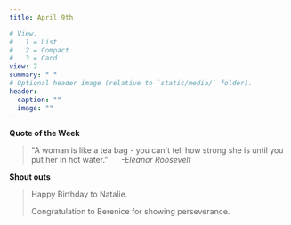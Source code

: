 ```yaml
---
title: April 9th

# View.
#   1 = List
#   2 = Compact
#   3 = Card
view: 2
summary: " "
# Optional header image (relative to `static/media/` folder).
header:
  caption: ""
  image: ""
---
```

__Quote of the Week__
>"A woman is like a tea bag - you can't tell how strong she is until you put her in hot water."
>&nbsp;&nbsp;&nbsp;&nbsp; *-Eleanor Roosevelt*
> 
__Shout outs__

> Happy Birthday to Natalie.
> 
> Congratulation to Berenice for showing perseverance.